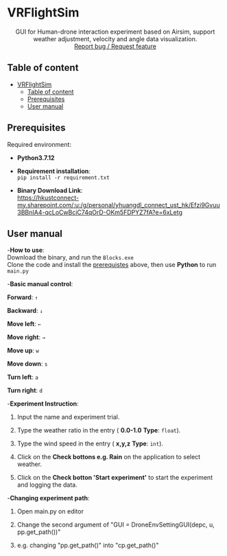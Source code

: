 # VRFlightSim
<p align="center">
    GUI for Human-drone interaction experiment based on Airsim, support weather adjustment, velocity and angle data visualization.
    <br>
    <a href="https://github.com/alpha-drone-control/VRFlightSim/issues/new">Report bug / Request feature</a>
</p>

##  Table of content

- [VRFlightSim](#vrflightsim)
  - [Table of content](#table-of-content)
  - [Prerequisites](#prerequisites)
  - [User manual](#user-manual)

## Prerequisites

Required environment:

- **Python3.7.12**

- **Requirement installation**:  
`pip install -r requirement.txt`


- **Binary Download Link**:  
 https://hkustconnect-my.sharepoint.com/:u:/g/personal/yhuangdl_connect_ust_hk/Efzi9Gvuu3BBnIA4-qcLoCwBciC74qOrD-OKm5FDPYZ7fA?e=6xLetg

## User manual

-**How to use**:\
Download the binary, and run the `Blocks.exe`  
Clone the code and install the [prerequistes](#prerequistes) above, then use **Python** to run `main.py`

-**Basic manual control**:

**Forward**:  `↑`

**Backward**:  `↓`

**Move left**:  `←`

**Move right**:  `→`

**Move up**:  `w`

**Move down**:  `s`

**Turn left**:  `a`

**Turn right**:  `d`

-**Experiment Instruction**:
1. Input the name and experiment trial.

2. Type the weather ratio in the entry ( **0.0-1.0**  **Type**: `float`).

3. Type the wind speed in the entry ( **x,y,z**  **Type**: `int`).

4. Click on the **Check bottons e.g. Rain** on the application to select weather.

5. Click on the **Check botton 'Start experiment'** to start the experiment and logging the data.

-**Changing experiment path**:
1. Open main.py on editor

2. Change the second argument of "GUI = DroneEnvSettingGUI(depc, u, pp.get_path())" 

3. e.g. changing "pp.get_path()" into "cp.get_path()"


